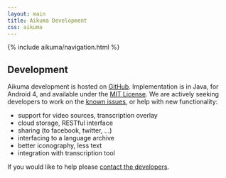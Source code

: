 ```yaml
---
layout: main
title: Aikuma Development
css: aikuma
---
```

{% include aikuma/navigation.html %}

## Development

Aikuma development is hosted on [GitHub](http://github.com/langtech/aikuma).
Implementation is in Java, for Android 4, and available under the [MIT License](http://en.wikipedia.org/wiki/MIT_License).
We are actively seeking developers to work on the [known issues](http://github.com/langtech/aikuma/issues), or help with new functionality:

* support for video sources, transcription overlay
* cloud storage, RESTful interface
* sharing (to facebook, twitter, ...)
* interfacing to a language archive
* better iconography, less text
* integration with transcription tool

If you would like to help please [contact the developers](mailto:lp20@gmail.com).
